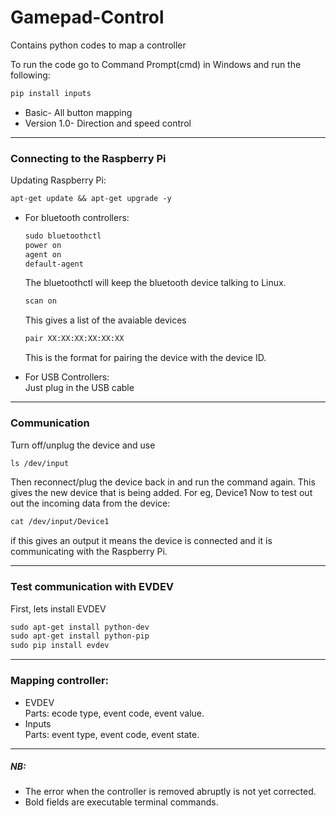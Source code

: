 # Gamepad-Control
Contains python codes to map a controller 

To run the code go to Command Prompt(cmd) in Windows and run the following:
``` diff
pip install inputs
```
* Basic- All button mapping 
* Version 1.0- Direction and speed control
________________________________________________________________________

### Connecting to the Raspberry Pi
Updating Raspberry Pi:
``` diff
apt-get update && apt-get upgrade -y
```

* For bluetooth controllers: 
  ``` diff
  sudo bluetoothctl
  power on
  agent on
  default-agent
  ```
  The bluetoothctl will keep the bluetooth device talking to Linux.
  ``` diff
  scan on
  ```
  This gives a list of the avaiable devices
  ``` diff
  pair XX:XX:XX:XX:XX:XX
  ```
  This is the format for pairing the device with the device ID.

* For USB Controllers:
  <br /> Just plug in the USB cable
_________________________________________________________________________

### Communication
Turn off/unplug the device and use
``` diff
ls /dev/input
```
Then reconnect/plug the device back in and run the command again.
This gives the new device that is being added. For eg, Device1
Now to test out out the incoming data from the device:
``` diff
cat /dev/input/Device1
```
if this gives an output it means the device is connected and it is communicating with the Raspberry Pi.
__________________________________________________________________________

### Test communication with EVDEV
First, lets install EVDEV
``` diff
sudo apt-get install python-dev
sudo apt-get install python-pip
sudo pip install evdev
```
__________________________________________________________________________

### Mapping controller:
* EVDEV
<br /> Parts: ecode type, event code, event value.
* Inputs
<br /> Parts: event type, event code, event state.
___________________________________________________________________________


##### NB: 
* The error when the controller is removed abruptly is not yet corrected.
* Bold fields are executable terminal commands.






